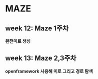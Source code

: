 # MAZE

## week 12: Maze 1주차
**완전미로 생성**


## week 13: Maze 2,3주차
**openframework 사용해 미로 그리고 경로 탐색**
